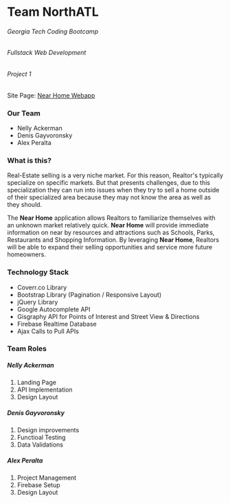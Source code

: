 # Team NorthATL

###### Georgia Tech Coding Bootcamp
###### Fullstack Web Development
###### Project 1
Site Page:
[Near Home Webapp](https://na995909.github.io/Project-1/)

### Our Team
* Nelly Ackerman
* Denis Gayvoronsky
* Alex Peralta

### What is this?

Real-Estate selling is a very niche market. For this reason, Realtor's typically specialize 
on specific markets. But that presents challenges, due to this specialization they can run into issues when they try 
to sell a home outside of their specialized area because they may not know the area as well as they should.

The **Near Home** application allows Realtors to familiarize themselves with an unknown market relatively quick. 
**Near Home** will provide immediate information on near by resources and attractions such as Schools, Parks, 
Restaurants and Shopping Information. By leveraging **Near Home**, Realtors will be able to expand their selling 
opportunities and service more future homeowners. 

### Technology Stack
* Coverr.co Library 
* Bootstrap Library (Pagination / Responsive Layout)
* jQuery Library
* Google Autocomplete API
* Gisgraphy API for Points of Interest and Street View & Directions
* Firebase Realtime Database
* Ajax Calls to Pull APIs

### Team Roles
##### *Nelly Ackerman*
1. Landing Page
1. API Implementation
1. Design Layout

##### *Denis Gayvoronsky*
1. Design improvements
1. Functioal Testing
1. Data Validations

##### *Alex Peralta*
1. Project Management
1. Firebase Setup
1. Design Layout



